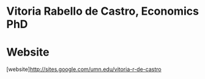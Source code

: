 # Vitoria Rabello de Castro, Economics PhD

# Website
[website]http://sites.google.com/umn.edu/vitoria-r-de-castro
